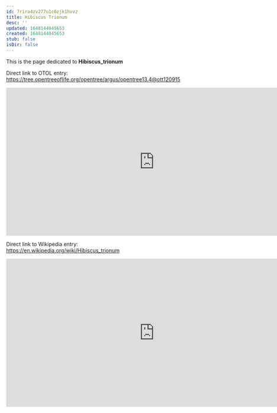 ```yaml
---
id: 7rira4zv277u1c0zjk1hvvz
title: Hibiscus Trionum
desc: ''
updated: 1648144045653
created: 1648144045653
stub: false
isDir: false
---
```

This is the page dedicated to **Hibiscus_trionum**


Direct link to OTOL entry: https://tree.opentreeoflife.org/opentree/argus/opentree13.4@ott120915



<html>
    <body>
    <iframe src="https://tree.opentreeoflife.org/opentree/argus/opentree13.4@ott120915"
    width="800" height="400" frameborder="0" allowfullscreen> </iframe>
    </body>
</html>
    


Direct link to Wikipedia entry: https://en.wikipedia.org/wiki/Hibiscus_trionum



<html>
    <body>
    <iframe src="https://en.wikipedia.org/wiki/Hibiscus_trionum"
    width="800" height="400" frameborder="0" allowfullscreen> </iframe>
    </body>
</html>
    
